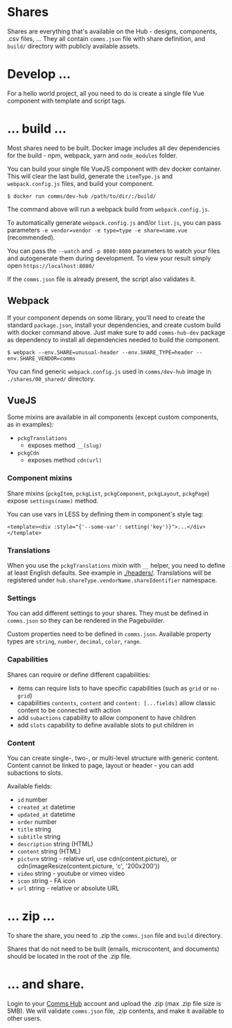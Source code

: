 # Shares
Shares are everything that's available on the Hub - designs, components, .csv files, ... They all contain `comms.json` file with share definition, and `build/` directory with publicly available assets.

# Develop ...
For a hello world project, all you need to do is create a single file Vue component with template and script tags.

# ... build ...
Most shares need to be built. Docker image includes all dev dependencies for the build - npm, webpack, yarn and `node_modules` folder.

You can build your single file VueJS component with dev docker container. This will clear the last build, generate the `itemType.js` and `webpack.config.js` files, and build your component.

`$ docker run comms/dev-hub /path/to/dir/:/build/`

The command above will run a webpack build from `webpack.config.js`.

To automatically generate `webpack.config.js` and/or `list.js`, you can pass parameters `-e vendor=vendor -e type=type -e share=name.vue` (recommended).

You can pass the `--watch` and `-p 8080:8080` parameters to watch your files and autogenerate them during development. To view your result simply open `https://localhost:8080/`

If the `comms.json` file is already present, the script also validates it.

## Webpack
If your component depends on some library, you'll need to create the standard `package.json`, install your dependencies, and create custom build with docker command above. Just make sure to add `comms-hub-dev` package as dependency to install all dependencies needed to build the component.

`$ webpack --env.SHARE=unusual-header --env.SHARE_TYPE=header --env.SHARE_VENDOR=comms`

You can find generic `webpack.config.js` used in `comms/dev-hub` image in `./shares/00_shared/` directory.

## VueJS
Some mixins are available in all components (except custom components, as in examples):
 - `pckgTranslations`
   - exposes method `__(slug)`
 - `pckgCdn`
   - exposes method `cdn(url)` 

### Component mixins
Share mixins (`pckgItem`, `pckgList`, `pckgComponent`, `pckgLayout`, `pckgPage`) expose `settings(name)` method.

You can use vars in LESS by defining them in component's style tag:

`<template><div :style="{'--some-var': setting('key')}">...</div></template>`
   
### Translations
When you use the `pckgTranslations` mixin with `__` helper, you need to define at least English defaults. See example in [./headers/](./07_headers/). Translations will be registered under `hub.shareType.vendorName.shareIdentifier` namespace.

### Settings
You can add different settings to your shares. They must be defined in `comms.json` so they can be rendered in the Pagebuilder.

Custom properties need to be defined in `comms.json`. Available property types are `string`, `number`, `decimal`, `color`, `range`.

### Capabilities
Shares can require or define different capabilities:
 - items can require lists to have specific capabilities (such as `grid` or `no-grid`)
 - capabilities `contents`, `content` and `content: [...fields]` allow classic content to be connected with action
 - add `subactions` capability to allow component to have children
 - add `slots` capability to define available slots to put children in

### Content
You can create single-, two-, or multi-level structure with generic content. Content cannot be linked to page, layout or header - you can add subactions to slots.

Available fields:
 - `id` number
 - `created_at` datetime
 - `updated_at` datetime
 - `order` number
 - `title` string
 - `subtitle` string
 - `description` string (HTML)
 - `content` string (HTML)
 - `picture` string - relative url, use cdn(content.picture), or cdn(imageResize(content.picture, 'c', '200x200'))
 - `video` string - youtube or vimeo video
 - `icon` string - FA icon
 - `url` string - relative or absolute URL

# ... zip ...
To share the share, you need to .zip the `comms.json` file and `build` directory.

Shares that do not need to be built (emails, microcontent, and documents) should be located in the root of the .zip file.

# ... and share.
Login to your [Comms Hub](https://hub.comms.dev) account and upload the .zip (max .zip file size is 5MB). We will validate `comms.json` file, .zip contents, and make it available to other users.